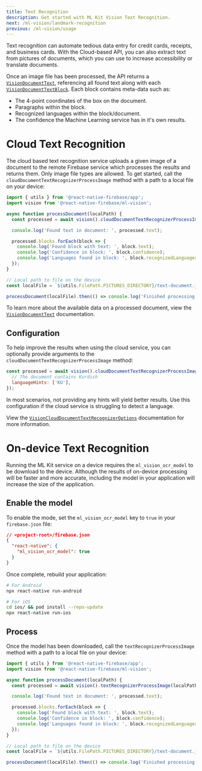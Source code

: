 ```yaml
---
title: Text Recognition
description: Get started with ML Kit Vision Text Recognition.
next: /ml-vision/landmark-recognition
previous: /ml-vision/usage
---
```


Text recognition can automate tedious data entry for credit cards, receipts, and business cards. With the Cloud-based API,
you can also extract text from pictures of documents, which you can use to increase accessibility or translate documents.

Once an image file has been processed, the API returns a [`VisionDocumentText`](/reference/ml-vision/visiondocumenttext), referencing
all found text along with each [`VisionDocumentTextBlock`](/reference/ml-vision/visiondocumenttextblock). Each block contains
meta-data such as:

- The 4-point coordinates of the box on the document.
- Paragraphs within the block.
- Recognized languages within the block/document.
- The confidence the Machine Learning service has in it's own results.

# Cloud Text Recognition

The cloud based text recognition service uploads a given image of a document to the remote Firebase service which processes the results and returns them. Only image file types are allowed.
To get started, call the `cloudDocumentTextRecognizerProcessImage` method with a path to a local file on your device:

```js
import { utils } from '@react-native-firebase/app';
import vision from '@react-native-firebase/ml-vision';

async function processDocument(localPath) {
  const processed = await vision().cloudDocumentTextRecognizerProcessImage(localPath);

  console.log('Found text in document: ', processed.text);

  processed.blocks.forEach(block => {
    console.log('Found block with text: ', block.text);
    console.log('Confidence in block: ', block.confidence);
    console.log('Languages found in block: ', block.recognizedLanguages);
  });
}

// Local path to file on the device
const localFile = `${utils.FilePath.PICTURES_DIRECTORY}/text-document.jpg`;

processDocument(localFile).then(() => console.log('Finished processing file.'));
```

To learn more about the available data on a processed document, view the [`VisionDocumentText`](/reference/ml-vision/visiondocumenttext)
documentation.

## Configuration

To help improve the results when using the cloud service, you can optionally provide arguments to the `cloudDocumentTextRecognizerProcessImage`
method:

```js
const processed = await vision().cloudDocumentTextRecognizerProcessImage(documentPath, {
  // The document contains Kurdish
  languageHints: ['KU'],
});
```

In most scenarios, not providing any hints will yield better results. Use this configuration if the cloud service is struggling
to detect a language.

View the [`VisionCloudDocumentTextRecognizerOptions`](/reference/ml-vision/visionclouddocumenttextrecognizeroptions) documentation for more information.

# On-device Text Recognition

Running the ML Kit service on a device requires the `ml_vision_ocr_model` to be download to the device. Although the results
of on-device processing will be faster and more accurate, including the model in your application will increase the size
of the application.

## Enable the model

To enable the mode, set the `ml_vision_ocr_model` key to `true` in your `firebase.json` file:

```json
// <project-root>/firebase.json
{
  "react-native": {
    "ml_vision_ocr_model": true
  }
}
```

Once complete, rebuild your application:

```bash
# For Android
npx react-native run-android

# For iOS
cd ios/ && pod install --repo-update
npx react-native run-ios
```

## Process

Once the model has been downloaded, call the `textRecognizerProcessImage` method with a path to a local file on your device:

```js
import { utils } from '@react-native-firebase/app';
import vision from '@react-native-firebase/ml-vision';

async function processDocument(localPath) {
  const processed = await vision().textRecognizerProcessImage(localPath);

  console.log('Found text in document: ', processed.text);

  processed.blocks.forEach(block => {
    console.log('Found block with text: ', block.text);
    console.log('Confidence in block: ', block.confidence);
    console.log('Languages found in block: ', block.recognizedLanguages);
  });
}

// Local path to file on the device
const localFile = `${utils.FilePath.PICTURES_DIRECTORY}/text-document.jpg`;

processDocument(localFile).then(() => console.log('Finished processing file.'));
```
